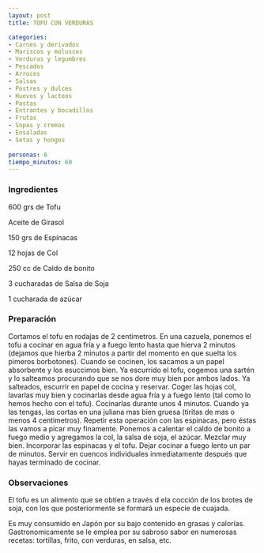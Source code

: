 ```yaml
---
layout: post
title: TOFU CON VERDURAS

categories:
- Carnes y derivados
- Mariscos y moluscos
- Verduras y legumbres
- Pescados
- Arroces
- Salsas
- Postres y dulces
- Huevos y lacteos
- Pastas
- Entrantes y bocadillos
- Frutas
- Sopas y cremas
- Ensaladas
- Setas y hongos
 
personas: 6 
tiempo_minutos: 60 
---
```

<h3>Ingredientes</h3>
600 grs de Tofu

Aceite de Girasol

150 grs de Espinacas

12 hojas de Col

250 cc de Caldo de bonito

3 cucharadas de Salsa de Soja

1 cucharada de azúcar

<h3>Preparación</h3>
Cortamos el tofu en rodajas de 2 centimetros. En una cazuela, ponemos el tofu a cocinar en agua fría y a fuego lento hasta que hierva 2 minutos (dejamos que hierba 2 minutos a partir del momento en que suelta los pimeros borbotones). Cuando se cocinen, los sacamos a un papel absorbente y los esuccimos bien. Ya escurrido el tofu, cogemos una sartén y lo salteamos procurando que se nos dore muy bien por ambos lados. Ya salteados, escurrir en papel de cocina y reservar. Coger las hojas col, lavarlas muy bien y cocinarlas desde agua fría y a fuego lento (tal como lo hemos hecho con el tofu). Cocinarlas durante unos 4 minutos. Cuando ya las tengas, las cortas en una juliana mas bien gruesa (tiritas de mas o menos 4 centimetros). Repetir esta operación con las espinacas, pero éstas las vamos a picar muy finamente. Ponemos a calentar el caldo de bonito a fuego medio y agregamos la col, la salsa de soja, el azúcar. Mezclar muy bien. Incorporar las espinacas y el tofu. Dejar cocinar a fuego lento un par de minutos. Servir en cuencos individuales inmediatamente después que hayas terminado de cocinar.

<h3>Observaciones</h3>
El tofu es un alimento que se obtien a través d ela cocción de los brotes de soja, con los que posteriormente se formará un especie de cuajada.

Es muy consumido en Japón por su bajo contenido en grasas y calorías. Gastronomicamente se le emplea por su sabroso sabor en numerosas recetas: tortillas, frito, con verduras, en salsa, etc.


